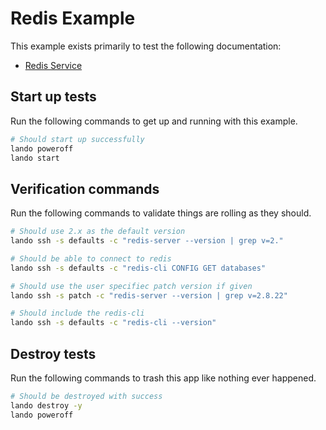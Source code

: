 Redis Example
=============

This example exists primarily to test the following documentation:

* [Redis Service](https://docs.devwithlando.io/tutorials/redis.html)

Start up tests
--------------

Run the following commands to get up and running with this example.

```bash
# Should start up successfully
lando poweroff
lando start
```

Verification commands
---------------------

Run the following commands to validate things are rolling as they should.

```bash
# Should use 2.x as the default version
lando ssh -s defaults -c "redis-server --version | grep v=2."

# Should be able to connect to redis
lando ssh -s defaults -c "redis-cli CONFIG GET databases"

# Should use the user specifiec patch version if given
lando ssh -s patch -c "redis-server --version | grep v=2.8.22"

# Should include the redis-cli
lando ssh -s defaults -c "redis-cli --version"
```

Destroy tests
-------------

Run the following commands to trash this app like nothing ever happened.

```bash
# Should be destroyed with success
lando destroy -y
lando poweroff
```
